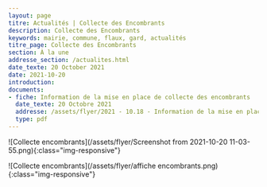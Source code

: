 ```yaml
---
layout: page
titre: Actualités | Collecte des Encombrants
description: Collecte des Encombrants
keywords: mairie, commune, flaux, gard, actualités
titre_page: Collecte des Encombrants
section: À la une
addresse_section: /actualites.html
date_texte: 20 October 2021
date: 2021-10-20
introduction: 
documents:
- fiche: Information de la mise en place de collecte des encombrants
  date_texte: 20 Octobre 2021
  addresse: /assets/flyer/2021 - 10.18 - Information de la mise en place de collecte des encombrants.pdf
  type: pdf
---
```



![Collecte encombrants](/assets/flyer/Screenshot from 2021-10-20 11-03-55.png){:class="img-responsive"} 

![Collecte encombrants](/assets/flyer/affiche encombrants.png){:class="img-responsive"}

